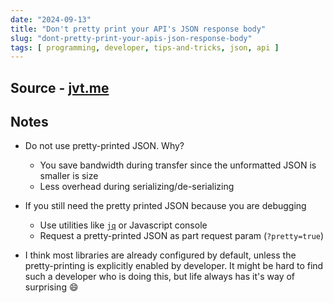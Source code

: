 ```yaml
---
date: "2024-09-13"
title: "Don't pretty print your API's JSON response body"
slug: "dont-pretty-print-your-apis-json-response-body"
tags: [ programming, developer, tips-and-tricks, json, api ]
---
```




## Source - [jvt.me][1]

## Notes
* Do not use pretty-printed JSON. Why?
  * You save bandwidth during transfer since the unformatted JSON is smaller is size
  * Less overhead during serializing/de-serializing
* If you still need the pretty printed JSON because you are debugging
  * Use utilities like [`jq`][2] or Javascript console
  * Request a pretty-printed JSON as part request param (`?pretty=true`)
* I think most libraries are already configured by default, unless the pretty-printing is explicitly enabled by developer. It might be hard to find such a developer who is doing this, but life always has it's way of surprising 😄



  [1]: https://www.jvt.me/posts/2024/09/16/api-pretty/
  [2]: https://github.com/jqlang/jq
